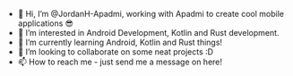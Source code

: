 - 👋 Hi, I’m @JordanH-Apadmi, working with Apadmi to create cool mobile applications 😎
- 👀 I’m interested in Android Development, Kotlin and Rust development.
- 🌱 I’m currently learning Android, Kotlin and Rust things!
- 💞️ I’m looking to collaborate on some neat projects :D
- 📫 How to reach me - just send me a message on here!
